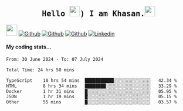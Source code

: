 <h2 align='center'><samp><strong>Hello <img src="https://media.giphy.com/media/hvRJCLFzcasrR4ia7z/giphy.gif" width="28px" height="28px">) I am Khasan.<img height="28px" src="https://emojis.slackmojis.com/emojis/images/1531849430/4246/blob-sunglasses.gif?1531849430"></strong></samp></h2>

<img src="https://media.giphy.com/media/WUlplcMpOCEmTGBtBW/giphy.gif" width="30">  [![Github](https://img.shields.io/github/followers/khasanrashidov?label=Follow%20Me&style=social)](https://github.com/khasanrashidov)  [![Github](https://img.shields.io/github/stars/khasanrashidov?affiliations=OWNER&style=social)](https://github.com/khasanrashidov)  [![Github](https://img.shields.io/github/watchers/khasanrashidov/khasanrashidov?style=social)](https://github.com/khasanrashidov) [![Linkedin](https://img.shields.io/badge/LinkedIn-Khasan%20Rashidov-blue?logo=Linkedin&logoColor=blue&labelColor=black&style=flat-square)](https://www.linkedin.com/in/khasanr)  

#### My coding stats...
<!--START_SECTION:waka-->

```txt
From: 30 June 2024 - To: 07 July 2024

Total Time: 24 hrs 50 mins

TypeScript    10 hrs 54 mins  ███████████░░░░░░░░░░░░░░   42.34 %
HTML          8 hrs 34 mins   ████████░░░░░░░░░░░░░░░░░   33.29 %
Docker        1 hr 31 mins    █░░░░░░░░░░░░░░░░░░░░░░░░   05.95 %
JSON          1 hr 19 mins    █░░░░░░░░░░░░░░░░░░░░░░░░   05.15 %
Other         55 mins         █░░░░░░░░░░░░░░░░░░░░░░░░   03.57 %
```

<!--END_SECTION:waka-->

<!---
khasanrashidov/khasanrashidov is a ✨ special ✨ repository because its `README.md` (this file) appears on your GitHub profile.
You can click the Preview link to take a look at your changes.
--->
